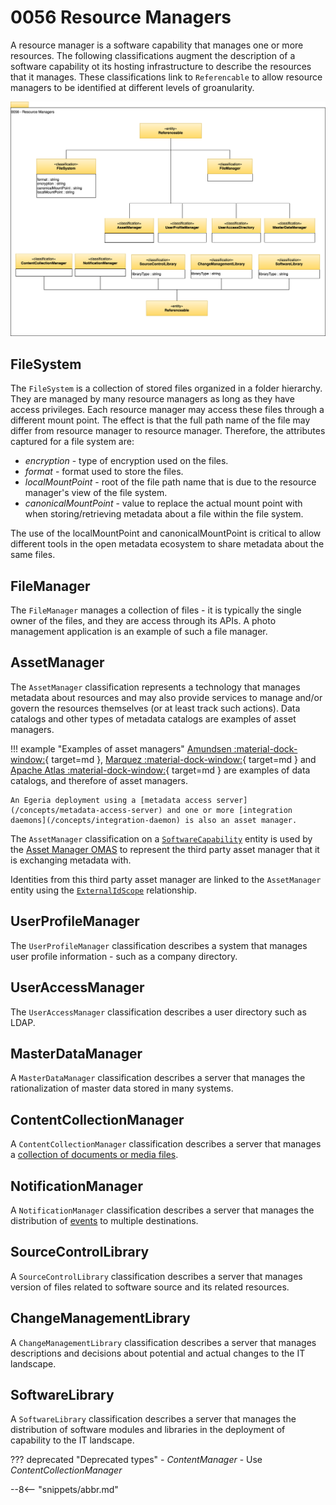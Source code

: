 <!-- SPDX-License-Identifier: CC-BY-4.0 -->
<!-- Copyright Contributors to the Egeria project. -->

# 0056 Resource Managers

A resource manager is a software capability that manages one or more resources.  The following classifications augment the description of a software capability ot its hosting infrastructure to describe the resources that it manages.  These classifications link to `Referencable` to allow resource managers to be identified at different levels of groanularity.

![UML](0056-Resource-Managers.svg)

## FileSystem

The `FileSystem` is a collection of stored files organized in a folder hierarchy.  They are managed by many resource managers as long as they have access privileges.  Each resource manager may access these files through a different mount point.  The effect is that the full path name of the file may differ from resource manager to resource manager.  Therefore, the attributes captured for a file system are:

* *encryption* - type of encryption used on the files.
* *format* - format used to store the files.
* *localMountPoint* - root of the file path name that is due to the resource manager's view of the file system.
* *canonicalMountPoint* - value to replace the actual mount point with when storing/retrieving metadata about a file within the file system.

The use of the localMountPoint and canonicalMountPoint is critical to allow different tools in the open metadata ecosystem to share metadata about the same files.

## FileManager

The `FileManager` manages a collection of files - it is typically the single owner of the files, and they are access through its APIs.  A photo management application is an example of such a file manager.

## AssetManager

The `AssetManager` classification represents a technology that manages metadata about resources and may also provide services to manage and/or govern the resources themselves (or at least track such actions). Data catalogs and other types of metadata catalogs are examples of asset managers.

!!! example "Examples of asset managers"
    [Amundsen :material-dock-window:](https://www.amundsen.io/amundsen/){ target=md }, [Marquez :material-dock-window:](https://marquezproject.github.io/marquez/){ target=md } and [Apache Atlas :material-dock-window:](https://atlas.apache.org){ target=md } are examples of data catalogs, and therefore of asset managers.

    An Egeria deployment using a [metadata access server](/concepts/metadata-access-server) and one or more [integration daemons](/concepts/integration-daemon) is also an asset manager.

The `AssetManager` classification on a [`SoftwareCapability`](/types/0/0042-Software-Capabilities/#softwarecapability) entity is used by the [Asset Manager OMAS](/services/omas/asset-manager/overview) to represent the third party asset manager that it is exchanging metadata with.

Identities from this third party asset manager are linked to the `AssetManager` entity using the [`ExternalIdScope`](/types/0/0017-External-Identifiers/#externalidscope) relationship.

## UserProfileManager

The `UserProfileManager` classification describes a system that manages user profile information - such as a company directory.

## UserAccessManager

The `UserAccessManager` classification describes a user directory such as LDAP.

## MasterDataManager

A `MasterDataManager` classification describes a server that manages the rationalization of master data stored in many systems.

## ContentCollectionManager

A `ContentCollectionManager` classification describes a server that manages a [collection of documents or media files](/types/2/0221-Document-Stores).

## NotificationManager

A `NotificationManager` classification describes a server that manages the distribution of [events](/types/2/0223-Events-and-Logs) to multiple destinations.

## SourceControlLibrary

A `SourceControlLibrary` classification describes a server that manages version of files related to software source and its related resources.

## ChangeManagementLibrary

A `ChangeManagementLibrary` classification describes a server that manages descriptions and decisions about potential and actual changes to the IT landscape.

## SoftwareLibrary

A `SoftwareLibrary` classification describes a server that manages the distribution of software modules and libraries in the deployment of capability to the IT landscape.




??? deprecated "Deprecated types"
    - *ContentManager* - Use *ContentCollectionManager*


--8<-- "snippets/abbr.md"
